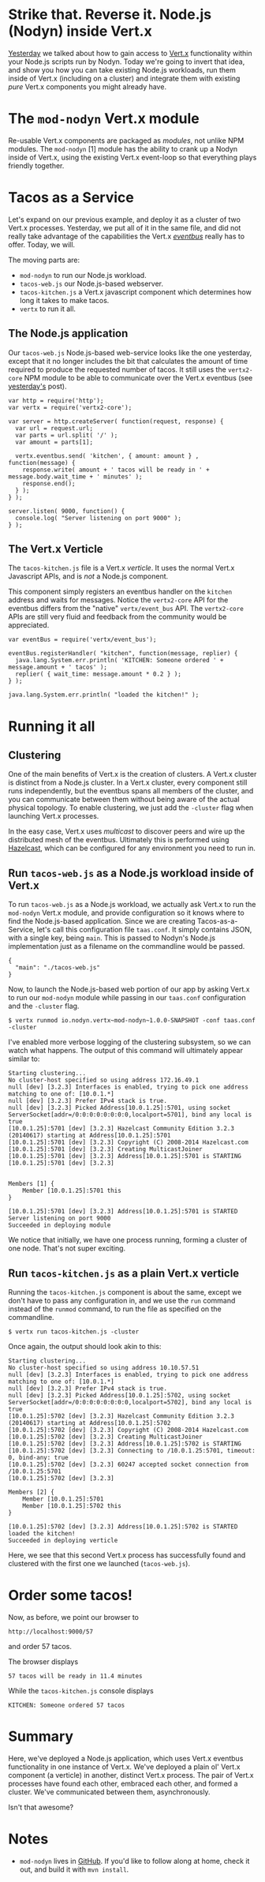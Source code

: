 
# Strike that. Reverse it. Node.js (Nodyn) inside Vert.x

[Yesterday] we talked about how to gain access to [Vert.x][vertx] functionality
within your Node.js scripts run by Nodyn.  Today we're going to invert
that idea, and show you how you can take existing Node.js workloads,
run them inside of Vert.x (including on a cluster) and integrate
them with existing *pure* Vert.x components you might already have.

<!-- more -->

# The `mod-nodyn` Vert.x module

Re-usable Vert.x components are packaged as *modules*, not unlike
NPM modules. The `mod-nodyn` [1] module has the ability to crank up a
Nodyn inside of Vert.x, using the existing Vert.x event-loop so that
everything plays friendly together.


# Tacos as a Service

Let's expand on our previous example, and deploy it as a cluster of
two Vert.x processes. Yesterday, we put all of it in the same
file, and did not really take advantage of the capabilities the
Vert.x *[eventbus]* really has to offer.  Today, we will.

The moving parts are:

  * `mod-nodyn` to run our Node.js workload.
  * `tacos-web.js` our Node.js-based webserver.
  * `tacos-kitchen.js` a Vert.x javascript component which determines how long it takes to make tacos.
  * `vertx` to run it all.


## The Node.js application

Our `tacos-web.js` Node.js-based web-service looks like the one yesterday,
except that it no longer includes the bit that calculates the amount of
time required to produce the requested number of tacos.  It still uses the
`vertx2-core` NPM module to be able to communicate over the Vert.x 
eventbus (see [yesterday's][yesterday] post).

    var http = require('http');
    var vertx = require('vertx2-core');
    
    var server = http.createServer( function(request, response) {
      var url = request.url;
      var parts = url.split( '/' );
      var amount = parts[1];
    
      vertx.eventbus.send( 'kitchen', { amount: amount } , function(message) {
        response.write( amount + ' tacos will be ready in ' + message.body.wait_time + ' minutes' );
        response.end();
      } );
    } );
    
    server.listen( 9000, function() {
      console.log( "Server listening on port 9000" );
    } );

## The Vert.x Verticle

The `tacos-kitchen.js` file is a Vert.x *verticle*. It uses the normal 
Vert.x Javascript APIs, and is *not* a Node.js component.

This component simply registers an eventbus handler on the `kitchen` address and
waits for messages.  Notice the `vertx2-core` API for the eventbus differs from the
"native" `vertx/event_bus` API.  The `vertx2-core` APIs are still very fluid and
feedback from the community would be appreciated.

    var eventBus = require('vertx/event_bus');

    eventBus.registerHandler( "kitchen", function(message, replier) {
      java.lang.System.err.println( 'KITCHEN: Someone ordered ' + message.amount + ' tacos' );
      replier( { wait_time: message.amount * 0.2 } );
    } );
    
    java.lang.System.err.println( "loaded the kitchen!" );

# Running it all

## Clustering

One of the main benefits of Vert.x is the creation of clusters.  A Vert.x cluster 
is distinct from a Node.js cluster. In a Vert.x cluster,
every component still runs independently, but the eventbus spans all members
of the cluster, and you can communicate between them without being aware of
the actual physical topology.  To enable clustering, we just add the `-cluster`
flag when launching Vert.x processes.

In the easy case, Vert.x uses *multicast* to discover peers and wire up 
the distributed mesh of the eventbus.  Ultimately this is performed using
[Hazelcast][hazelcast], which can be configured for any environment you need to run in.

## Run `tacos-web.js` as a Node.js workload inside of Vert.x

To run `tacos-web.js` as a Node.js workload, we actually ask Vert.x to
run the `mod-nodyn` Vert.x module, and provide configuration so it knows
where to find the Node.js-based application.  Since we are creating
Tacos-as-a-Service, let's call this configuration file `taas.conf`. 
It simply contains JSON, with a single key, being `main`.  This is passed
to Nodyn's Node.js implementation just as a filename on the commandline
would be passed.

    {
      "main": "./tacos-web.js"
    }

Now, to launch the Node.js-based web portion of our app by asking Vert.x to run
our `mod-nodyn` module while passing in our `taas.conf` configuration and the
`-cluster` flag.

    $ vertx runmod io.nodyn.vertx~mod-nodyn~1.0.0-SNAPSHOT -conf taas.conf -cluster

I've enabled more verbose logging of the clustering subsystem, so we can watch what
happens.  The output of this command will ultimately appear similar to:

    Starting clustering...
    No cluster-host specified so using address 172.16.49.1
    null [dev] [3.2.3] Interfaces is enabled, trying to pick one address matching to one of: [10.0.1.*]
    null [dev] [3.2.3] Prefer IPv4 stack is true.
    null [dev] [3.2.3] Picked Address[10.0.1.25]:5701, using socket ServerSocket[addr=/0:0:0:0:0:0:0:0,localport=5701], bind any local is true
    [10.0.1.25]:5701 [dev] [3.2.3] Hazelcast Community Edition 3.2.3 (20140617) starting at Address[10.0.1.25]:5701
    [10.0.1.25]:5701 [dev] [3.2.3] Copyright (C) 2008-2014 Hazelcast.com
    [10.0.1.25]:5701 [dev] [3.2.3] Creating MulticastJoiner
    [10.0.1.25]:5701 [dev] [3.2.3] Address[10.0.1.25]:5701 is STARTING
    [10.0.1.25]:5701 [dev] [3.2.3]
    
    
    Members [1] {
	    Member [10.0.1.25]:5701 this
    }
    
    [10.0.1.25]:5701 [dev] [3.2.3] Address[10.0.1.25]:5701 is STARTED
    Server listening on port 9000
    Succeeded in deploying module


We notice that initially, we have one process running, forming a cluster of one node.  That's not super exciting.

## Run `tacos-kitchen.js` as a plain Vert.x verticle

Running the `tacos-kitchen.js` component is about the same, except we don't 
have to pass any configuration in, and we use the `run` command instead of the
`runmod` command, to run the file as specified on the commandline.

    $ vertx run tacos-kitchen.js -cluster

Once again, the output should look akin to this:

    Starting clustering...
    No cluster-host specified so using address 10.10.57.51
    null [dev] [3.2.3] Interfaces is enabled, trying to pick one address matching to one of: [10.0.1.*]
    null [dev] [3.2.3] Prefer IPv4 stack is true.
    null [dev] [3.2.3] Picked Address[10.0.1.25]:5702, using socket ServerSocket[addr=/0:0:0:0:0:0:0:0,localport=5702], bind any local is true
    [10.0.1.25]:5702 [dev] [3.2.3] Hazelcast Community Edition 3.2.3 (20140617) starting at Address[10.0.1.25]:5702
    [10.0.1.25]:5702 [dev] [3.2.3] Copyright (C) 2008-2014 Hazelcast.com
    [10.0.1.25]:5702 [dev] [3.2.3] Creating MulticastJoiner
    [10.0.1.25]:5702 [dev] [3.2.3] Address[10.0.1.25]:5702 is STARTING
    [10.0.1.25]:5702 [dev] [3.2.3] Connecting to /10.0.1.25:5701, timeout: 0, bind-any: true
    [10.0.1.25]:5702 [dev] [3.2.3] 60247 accepted socket connection from /10.0.1.25:5701
    [10.0.1.25]:5702 [dev] [3.2.3]
    
    Members [2] {
	    Member [10.0.1.25]:5701
	    Member [10.0.1.25]:5702 this
    }
    
    [10.0.1.25]:5702 [dev] [3.2.3] Address[10.0.1.25]:5702 is STARTED
    loaded the kitchen!
    Succeeded in deploying verticle

Here, we see that this second Vert.x process has successfully found and clustered with
the first one we launched (`tacos-web.js`).

# Order some tacos!

Now, as before, we point our browser to

    http://localhost:9000/57

and order 57 tacos.

The browser displays

    57 tacos will be ready in 11.4 minutes

While the `tacos-kitchen.js` console displays

    KITCHEN: Someone ordered 57 tacos

# Summary

Here, we've deployed a Node.js application, which uses Vert.x eventbus functionality in one
instance of Vert.x.  We've deployed a plain ol' Vert.x component (a verticle) in another,
distinct Vert.x process.  The pair of Vert.x processes have found each other, embraced each
other, and formed a cluster.  We've communicated between them, asynchronously.

Isn't that awesome?

# Notes

  * `mod-nodyn` lives in [GitHub][mod-nodyn]. If you'd like to follow along at home,
  check it out, and build it with `mvn install`.

[yesterday]: http://nodyn.io/posts/vertx-with-nodyn
[eventbus]: http://vertx.io/core_manual_java.html#the-event-bus
[vertx]: http://vertx.io/
[mod-nodyn]: https://github.com/nodyn/mod-nodyn
[hazelcast]: http://hazelcast.org/
[strikethat]: https://www.youtube.com/watch?v=ZWJo2EZW8yU
